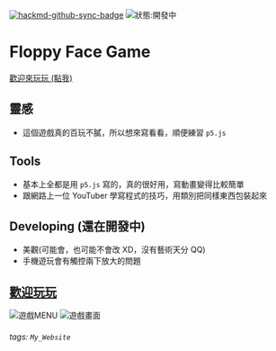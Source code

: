 [![hackmd-github-sync-badge](https://hackmd.io/ziu6XW37RYO5KlIVrxdhdQ/badge)](https://hackmd.io/ziu6XW37RYO5KlIVrxdhdQ)
![狀態:開發中](https://img.shields.io/badge/status-developing-orange)
# Floppy Face Game

[歡迎來玩玩 (點我)](https://allenlin316.github.io/Floppy_Face_Game/)

## 靈感
* 這個遊戲真的百玩不膩，所以想來寫看看，順便練習 `p5.js`

## Tools
* 基本上全都是用 `p5.js` 寫的，真的很好用，寫動畫變得比較簡單
* 跟網路上一位 YouTuber 學寫程式的技巧，用類別把同樣東西包裝起來

## Developing (還在開發中)
* 美觀(可能會，也可能不會改 XD，沒有藝術天分 QQ)
* 手機遊玩會有觸控兩下放大的問題

## [歡迎玩玩](https://allenlin316.github.io/Floppy_Face_Game/)
![遊戲MENU](https://i.imgur.com/1HvHE2z.png)    ![遊戲畫面](https://i.imgur.com/V28dn9f.png)


###### tags: `My_Website`